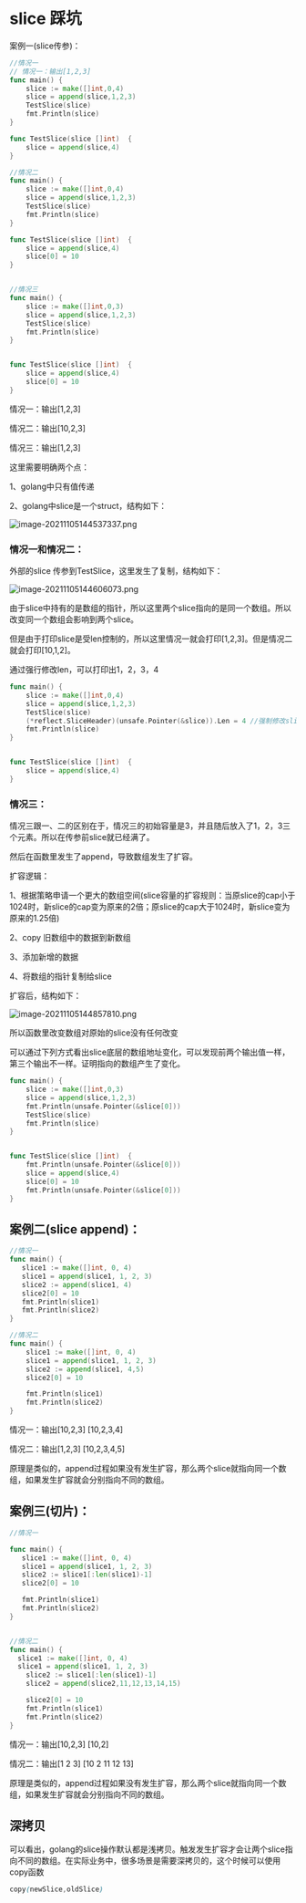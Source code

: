 # slice 踩坑



案例一(slice传参)：

```Go
//情况一
// 情况一：输出[1,2,3]
func main() {
	slice := make([]int,0,4)
	slice = append(slice,1,2,3)
	TestSlice(slice)
	fmt.Println(slice)
}

func TestSlice(slice []int)  {
	slice = append(slice,4)
}

//情况二
func main() {
	slice := make([]int,0,4)
	slice = append(slice,1,2,3)
	TestSlice(slice)
	fmt.Println(slice)
}

func TestSlice(slice []int)  {
	slice = append(slice,4)
	slice[0] = 10
}


//情况三
func main() {
	slice := make([]int,0,3)
	slice = append(slice,1,2,3)
	TestSlice(slice)
	fmt.Println(slice)
}


func TestSlice(slice []int)  {
	slice = append(slice,4)
	slice[0] = 10
}
```

情况一：输出[1,2,3]

情况二：输出[10,2,3]

情况三：输出[1,2,3]

这里需要明确两个点：

1、golang中只有值传递

2、golang中slice是一个struct，结构如下：

![image-20211105144537337.png](https://img-blog.csdnimg.cn/img_convert/f8535a60ab4fbff5eea0156f9a4eaf10.webp?x-oss-process=image/format,png)

 

### 情况一和情况二：

外部的slice 传参到TestSlice，这里发生了复制，结构如下：

![image-20211105144606073.png](https://img-blog.csdnimg.cn/img_convert/f8e9bbb9f08f006e4713789ea4efca87.webp?x-oss-process=image/format,png)

由于slice中持有的是数组的指针，所以这里两个slice指向的是同一个数组。所以改变同一个数组会影响到两个slice。

但是由于打印slice是受len控制的，所以这里情况一就会打印[1,2,3]。但是情况二就会打印[10,1,2]。

通过强行修改len，可以打印出1，2，3，4

```Go
func main() {
	slice := make([]int,0,4)
	slice = append(slice,1,2,3)
	TestSlice(slice)
	(*reflect.SliceHeader)(unsafe.Pointer(&slice)).Len = 4 //强制修改slice长度
	fmt.Println(slice)
}


func TestSlice(slice []int)  {
	slice = append(slice,4)
}
```

### 情况三：

情况三跟一、二的区别在于，情况三的初始容量是3，并且随后放入了1，2，3三个元素。所以在传参前slice就已经满了。

然后在函数里发生了append，导致数组发生了扩容。

扩容逻辑：

1、根据策略申请一个更大的数组空间(slice容量的扩容规则：当原slice的cap小于1024时，新slice的cap变为原来的2倍；原slice的cap大于1024时，新slice变为原来的1.25倍)

2、copy 旧数组中的数据到新数组

3、添加新增的数据

4、将数组的指针复制给slice

扩容后，结构如下：

![image-20211105144857810.png](https://img-blog.csdnimg.cn/img_convert/9bad8ced02d66d815cd2556c502fd78b.webp?x-oss-process=image/format,png)

所以函数里改变数组对原始的slice没有任何改变

可以通过下列方式看出slice底层的数组地址变化，可以发现前两个输出值一样，第三个输出不一样。证明指向的数组产生了变化。

```Go
func main() {
	slice := make([]int,0,3)
	slice = append(slice,1,2,3)
	fmt.Println(unsafe.Pointer(&slice[0]))
	TestSlice(slice)
	fmt.Println(slice)
}


func TestSlice(slice []int)  {
	fmt.Println(unsafe.Pointer(&slice[0]))
	slice = append(slice,4)
	slice[0] = 10
	fmt.Println(unsafe.Pointer(&slice[0]))
}
```

## 案例二(slice append)：

```Go
//情况一
func main() {
   slice1 := make([]int, 0, 4)
   slice1 = append(slice1, 1, 2, 3)
   slice2 := append(slice1, 4)
   slice2[0] = 10
   fmt.Println(slice1)
   fmt.Println(slice2)
}

//情况二
func main() {
	slice1 := make([]int, 0, 4)
	slice1 = append(slice1, 1, 2, 3)
	slice2 := append(slice1, 4,5)
	slice2[0] = 10

	fmt.Println(slice1)
	fmt.Println(slice2)
}
```

情况一：输出[10,2,3] [10,2,3,4]

情况二：输出[1,2,3] [10,2,3,4,5]

原理是类似的，append过程如果没有发生扩容，那么两个slice就指向同一个数组，如果发生扩容就会分别指向不同的数组。

## 案例三(切片)：

```Go
//情况一

func main() {
   slice1 := make([]int, 0, 4)
   slice1 = append(slice1, 1, 2, 3)
   slice2 := slice1[:len(slice1)-1]
   slice2[0] = 10

   fmt.Println(slice1)
   fmt.Println(slice2)
}


//情况二
func main() {
  slice1 := make([]int, 0, 4)
  slice1 = append(slice1, 1, 2, 3)
	slice2 := slice1[:len(slice1)-1]
	slice2 = append(slice2,11,12,13,14,15)

	slice2[0] = 10
	fmt.Println(slice1)
	fmt.Println(slice2)
}
```

情况一：输出[10,2,3] [10,2]

情况二：输出[1 2 3] [10 2 11 12 13]

原理是类似的，append过程如果没有发生扩容，那么两个slice就指向同一个数组，如果发生扩容就会分别指向不同的数组。

## 深拷贝

可以看出，golang的slice操作默认都是浅拷贝。触发发生扩容才会让两个slice指向不同的数组。在实际业务中，很多场景是需要深拷贝的，这个时候可以使用copy函数

```scss
copy(newSlice,oldSlice)
```